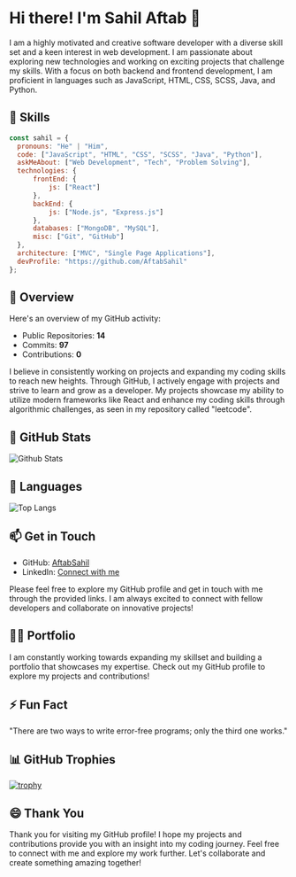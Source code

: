 # Hi there! I'm Sahil Aftab 👋


I am a highly motivated and creative software developer with a diverse skill set and a keen interest in web development. I am passionate about exploring new technologies and working on exciting projects that challenge my skills. With a focus on both backend and frontend development, I am proficient in languages such as JavaScript, HTML, CSS, SCSS, Java, and Python. 

## 🧰 Skills 

```javascript
const sahil = {
  pronouns: "He" | "Him",
  code: ["JavaScript", "HTML", "CSS", "SCSS", "Java", "Python"],
  askMeAbout: ["Web Development", "Tech", "Problem Solving"],
  technologies: {
      frontEnd: {
          js: ["React"]
      },
      backEnd: {
          js: ["Node.js", "Express.js"]
      },
      databases: ["MongoDB", "MySQL"],
      misc: ["Git", "GitHub"]
  },
  architecture: ["MVC", "Single Page Applications"],
  devProfile: "https://github.com/AftabSahil"
};
```

## 🌱 Overview

Here's an overview of my GitHub activity:

- Public Repositories: **14**
- Commits: **97**
- Contributions: **0**

I believe in consistently working on projects and expanding my coding skills to reach new heights. Through GitHub, I actively engage with projects and strive to learn and grow as a developer. My projects showcase my ability to utilize modern frameworks like React and enhance my coding skills through algorithmic challenges, as seen in my repository called "leetcode".



## 🔭 GitHub Stats

![Github Stats](https://github-readme-stats.vercel.app/api?username=AftabSahil&show_icons=true&theme=radical)

## 🌟 Languages

![Top Langs](https://github-readme-stats.vercel.app/api/top-langs/?username=AftabSahil&layout=compact&theme=radical)

## 📫 Get in Touch

- GitHub: [AftabSahil](https://github.com/AftabSahil)
- LinkedIn: [Connect with me](https://www.linkedin.com/in/sahil-aftab-8151a614b/)

Please feel free to explore my GitHub profile and get in touch with me through the provided links. I am always excited to connect with fellow developers and collaborate on innovative projects!

## 👨‍💻 Portfolio

I am constantly working towards expanding my skillset and building a portfolio that showcases my expertise. Check out my GitHub profile to explore my projects and contributions!

## ⚡ Fun Fact

"There are two ways to write error-free programs; only the third one works."

## 📊 GitHub Trophies

[![trophy](https://github-profile-trophy.vercel.app/?username=AftabSahil)](https://github.com/AftabSahil)

## 😄 Thank You

Thank you for visiting my GitHub profile! I hope my projects and contributions provide you with an insight into my coding journey. Feel free to connect with me and explore my work further. Let's collaborate and create something amazing together!
